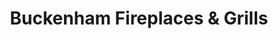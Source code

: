 ---
title: "Buckenham Fireplaces & Grills"
url: /guelph/buckenham-fireplaces-und-grills/
shop: Eisenwaren
---
